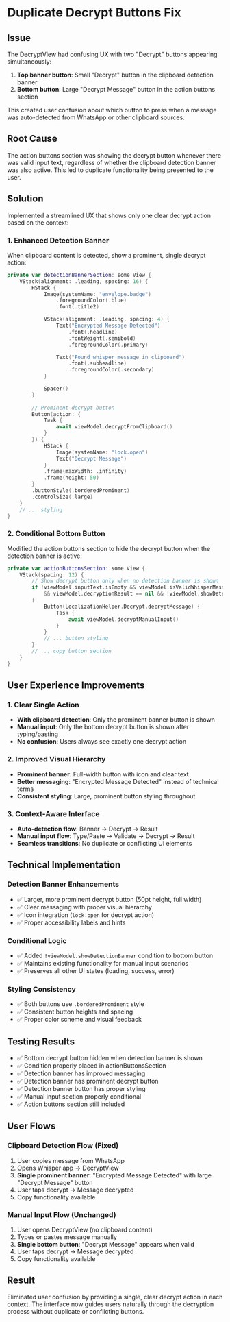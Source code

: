 # Duplicate Decrypt Buttons Fix

## Issue
The DecryptView had confusing UX with two "Decrypt" buttons appearing simultaneously:

1. **Top banner button**: Small "Decrypt" button in the clipboard detection banner
2. **Bottom button**: Large "Decrypt Message" button in the action buttons section

This created user confusion about which button to press when a message was auto-detected from WhatsApp or other clipboard sources.

## Root Cause
The action buttons section was showing the decrypt button whenever there was valid input text, regardless of whether the clipboard detection banner was also active. This led to duplicate functionality being presented to the user.

## Solution
Implemented a streamlined UX that shows only one clear decrypt action based on the context:

### 1. Enhanced Detection Banner
When clipboard content is detected, show a prominent, single decrypt action:

```swift
private var detectionBannerSection: some View {
    VStack(alignment: .leading, spacing: 16) {
        HStack {
            Image(systemName: "envelope.badge")
                .foregroundColor(.blue)
                .font(.title2)

            VStack(alignment: .leading, spacing: 4) {
                Text("Encrypted Message Detected")
                    .font(.headline)
                    .fontWeight(.semibold)
                    .foregroundColor(.primary)

                Text("Found whisper message in clipboard")
                    .font(.subheadline)
                    .foregroundColor(.secondary)
            }

            Spacer()
        }
        
        // Prominent decrypt button
        Button(action: {
            Task {
                await viewModel.decryptFromClipboard()
            }
        }) {
            HStack {
                Image(systemName: "lock.open")
                Text("Decrypt Message")
            }
            .frame(maxWidth: .infinity)
            .frame(height: 50)
        }
        .buttonStyle(.borderedProminent)
        .controlSize(.large)
    }
    // ... styling
}
```

### 2. Conditional Bottom Button
Modified the action buttons section to hide the decrypt button when the detection banner is active:

```swift
private var actionButtonsSection: some View {
    VStack(spacing: 12) {
        // Show decrypt button only when no detection banner is shown
        if !viewModel.inputText.isEmpty && viewModel.isValidWhisperMessage
            && viewModel.decryptionResult == nil && !viewModel.showDetectionBanner
        {
            Button(LocalizationHelper.Decrypt.decryptMessage) {
                Task {
                    await viewModel.decryptManualInput()
                }
            }
            // ... button styling
        }
        // ... copy button section
    }
}
```

## User Experience Improvements

### 1. Clear Single Action
- **With clipboard detection**: Only the prominent banner button is shown
- **Manual input**: Only the bottom decrypt button is shown after typing/pasting
- **No confusion**: Users always see exactly one decrypt action

### 2. Improved Visual Hierarchy
- **Prominent banner**: Full-width button with icon and clear text
- **Better messaging**: "Encrypted Message Detected" instead of technical terms
- **Consistent styling**: Large, prominent button styling throughout

### 3. Context-Aware Interface
- **Auto-detection flow**: Banner → Decrypt → Result
- **Manual input flow**: Type/Paste → Validate → Decrypt → Result
- **Seamless transitions**: No duplicate or conflicting UI elements

## Technical Implementation

### Detection Banner Enhancements
- ✅ Larger, more prominent decrypt button (50pt height, full width)
- ✅ Clear messaging with proper visual hierarchy
- ✅ Icon integration (`lock.open` for decrypt action)
- ✅ Proper accessibility labels and hints

### Conditional Logic
- ✅ Added `!viewModel.showDetectionBanner` condition to bottom button
- ✅ Maintains existing functionality for manual input scenarios
- ✅ Preserves all other UI states (loading, success, error)

### Styling Consistency
- ✅ Both buttons use `.borderedProminent` style
- ✅ Consistent button heights and spacing
- ✅ Proper color scheme and visual feedback

## Testing Results
- ✅ Bottom decrypt button hidden when detection banner is shown
- ✅ Condition properly placed in actionButtonsSection
- ✅ Detection banner has improved messaging
- ✅ Detection banner has prominent decrypt button
- ✅ Detection banner button has proper styling
- ✅ Manual input section properly conditional
- ✅ Action buttons section still included

## User Flows

### Clipboard Detection Flow (Fixed)
1. User copies message from WhatsApp
2. Opens Whisper app → DecryptView
3. **Single prominent banner**: "Encrypted Message Detected" with large "Decrypt Message" button
4. User taps decrypt → Message decrypted
5. Copy functionality available

### Manual Input Flow (Unchanged)
1. User opens DecryptView (no clipboard content)
2. Types or pastes message manually
3. **Single bottom button**: "Decrypt Message" appears when valid
4. User taps decrypt → Message decrypted
5. Copy functionality available

## Result
Eliminated user confusion by providing a single, clear decrypt action in each context. The interface now guides users naturally through the decryption process without duplicate or conflicting buttons.